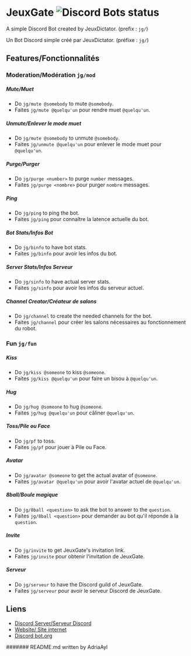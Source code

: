 # JeuxGate ![Discord Bots status](https://discordbots.org/api/widget/status/515891064721244162.svg?noavatar=true)

A simple Discord Bot created by JeuxDictator. (prefix : `jg/`)

Un Bot Discord simple créé par JeuxDictator. (préfixe : `jg/`)

## Features/Fonctionnalités
### Moderation/Modération `jg/mod`
##### Mute/Muet
 - Do `jg/mute @somebody` to mute `@somebody`.
 - Faites `jg/mute @quelqu'un` pour rendre muet `@quelqu'un`.

##### Unmute/Enlever le mode muet
 - Do `jg/mute @somebody` to unmute `@somebody`.
 - Faites `jg/unmute @quelqu'un` pour enlever le mode muet pour `@quelqu'un`.

##### Purge/Purger
 - Do `jg/purge <number>` to purge `number` messages.
 - Faites `jg/purge <nombre>` pour purger `nombre` messages.

##### Ping
 - Do `jg/ping` to ping the bot.
 - Faites `jg/ping` pour connaître la latence actuelle du bot.
 
##### Bot Stats/Infos Bot
 - Do `jg/binfo` to have bot stats.
 - Faites `jg/binfo` pour avoir les infos du bot.

##### Server Stats/Infos Serveur
 - Do `jg/sinfo` to have actual server stats.
 - Faites `jg/sinfo` pour avoir les infos du serveur actuel.
 
##### Channel Creator/Créateur de salons
 - Do `jg/channel` to create the needed channels for the bot.
 - Faites `jg/channel` pour créer les salons nécessaires au fonctionnement du robot.

### Fun `jg/fun`
##### Kiss
 - Do `jg/kiss @someone` to kiss `@someone`.
 - Faites `jg/kiss @quelqu'un` pour faire un bisou à `@quelqu'un`.

##### Hug
 - Do `jg/hug @someone` to hug `@someone`.
 - Faites `jg/hug @quelqu'un` pour câliner `@quelqu'un`.

##### Toss/Pile ou Face
 - Do `jg/pf` to toss.
 - Faites `jg/pf` pour jouer à Pile ou Face.

##### Avatar
 - Do `jg/avatar @someone` to get the actual avatar of `@someone`.
 - Faites `jg/avatar @quelqu'un` pour avoir l'avatar actuel de `@quelqu'un`.

##### 8ball/Boule magique
 - Do `jg/8ball <question>` to ask the bot to answer to the `question`.
 - Faites `jg/8ball <question>` pour demander au bot qu'il réponde à la `question`.

##### Invite
 - Do `jg/invite` to get JeuxGate's invitation link.
 - Faites `jg/invite` pour obtenir l'invitation de JeuxGate.

##### Serveur
 - Do `jg/serveur` to have the Discord guild of JeuxGate.
 - Faites `jg/serveur` pour avoir le serveur Discord de JeuxGate.

## Liens
- [Discord Server/Serveur Discord](https://discord.gg/BSEGc9D)
- [Website/ Site internet](https://jeuxdictator.github.io/Jeuxgate-web/)
- [Discord bot.org](https://discordbots.org/bot/515891064721244162)

####### README.md written by AdriaAyl 
